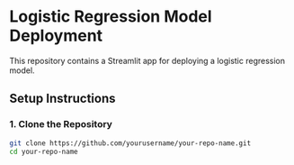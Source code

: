 # Logistic Regression Model Deployment

This repository contains a Streamlit app for deploying a logistic regression model.

## Setup Instructions

### 1. Clone the Repository

```bash
git clone https://github.com/yourusername/your-repo-name.git
cd your-repo-name
